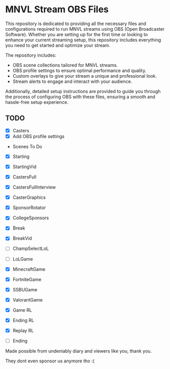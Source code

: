 # MNVL Stream OBS Files

This repository is dedicated to providing all the necessary files and configurations required to run MNVL streams using OBS (Open Broadcaster Software). Whether you are setting up for the first time or looking to enhance your current streaming setup, this repository includes everything you need to get started and optimize your stream.

The repository includes:
- OBS scene collections tailored for MNVL streams.
- OBS profile settings to ensure optimal performance and quality.
- Custom overlays to give your stream a unique and professional look.
- Stream alerts to engage and interact with your audience.

Additionally, detailed setup instructions are provided to guide you through the process of configuring OBS with these files, ensuring a smooth and hassle-free setup experience.

## TODO

- [x] Casters
- [x] Add OBS profile settings

 - Scenes To Do

- [x]	Starting
- [x]	StartingVid	
- [x]	CastersFull	
- [x]	CastersFullInterview	
- [x]   CasterGraphics
- [x]   SponsorRotator
- [x]   CollegeSponsors
- [x]	Break	
- [x]	BreakVid	
- [ ]	ChampSelectLoL	
- [ ]	LoLGame	
- [x]	MinecraftGame	
- [x]	FortniteGame	
- [x]	SSBUGame	
- [x]	ValorantGame	
- [x]	Game	RL
- [x]	Ending	RL
- [x]	Replay	RL
- [ ]   Ending




Made possible from undeniably diary and viewers like you, thank you.

They dont even sponsor us anymore tho :(